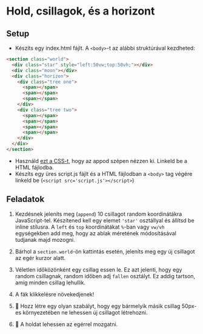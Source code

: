 # Hold, csillagok, és a horizont

## Setup

- Készíts egy index.html fájlt. A `<body>`-t az alábbi struktúrával kezdheted:

```html
<section class="world">
  <div class="star" style="left:50vw;top:50vh;"></div>
  <div class="moon"></div>
  <div class="horizon">
    <div class="tree one">
      <span></span>
      <span></span>
      <span></span>
    </div>
    <div class="tree two">
      <span></span>
      <span></span>
      <span></span>
      <span></span>
    </div>
  </div>
</section>
```

- Használd [ezt a CSS-t](../assets/style.css), hogy az appod szépen nézzen ki.
  Linkeld be a HTML fájlodba.
- Készíts egy üres script.js fájlt és a HTML fájlodban a `<body>` tag végére
  linkeld be
  (`<script src='script.js'></script>`)

## Feladatok

1. Kezdésnek jeleníts meg (`append`) 10 csillagot random koordinátákra
JavaScript-tel. Készítened kell egy elemet `'star'` osztállyal és állítsd be
inline stílusra.
A `left` és `top` koordinátákat `%`-ban vagy `vw/vh` egységekben add meg, hogy
az ablak méretének módosításával tudjanak majd mozogni.

1. Bárhol a `section.world`-ön kattintás esetén, jeleníts meg egy új csillagot
  az egér kurzor alatt.

1. Véletlen időközönként egy csillag essen le. Ez azt jelenti, hogy egy random
  csillagnak, random időben adj `fallen` osztályt. Ez addig tartson, amíg
  minden csillag lehullik.

1. A fák klikkelésre növekedjenek!

1. 💪 Hozz létre egy olyan szabályt, hogy egy bármelyik másik csillag 50px-es
  környezetében ne lehessen új csillagot létrehozni.

1. 💪 A holdat lehessen az egérrel mozgatni.
